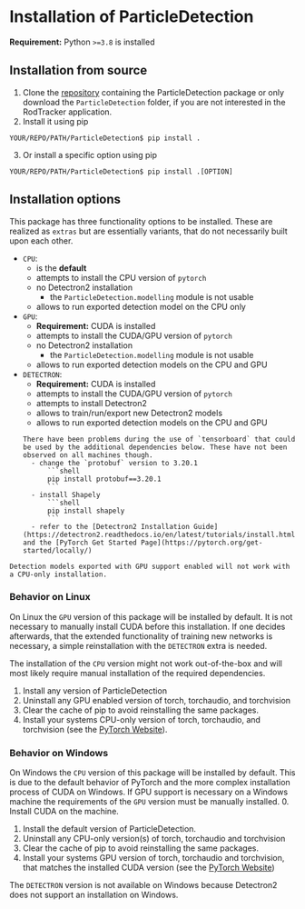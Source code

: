 # Installation of ParticleDetection
**Requirement:** Python `>=3.8` is installed
## Installation from source
1. Clone the [repository](https://github.com/ANP-Granular/Track_Gui) containing the ParticleDetection package or only download the `ParticleDetection` folder, if you are not interested in the RodTracker application.
2. Install it using pip
  ```shell
  YOUR/REPO/PATH/ParticleDetection$ pip install .
  ```
3. Or install a specific option using pip
  ```shell
  YOUR/REPO/PATH/ParticleDetection$ pip install .[OPTION]
  ```
## Installation options
This package has three functionality options to be installed. These are realized as `extras` but are essentially variants, that do not necessarily built upon each other.

- `CPU`:
  - is the **default**
  - attempts to install the CPU version of `pytorch`
  - no Detectron2 installation
    - the `ParticleDetection.modelling` module is not usable
  - allows to run exported detection model on the CPU only
- `GPU`:
  - **Requirement:** CUDA is installed
  - attempts to install the CUDA/GPU version of `pytorch`
  - no Detectron2 installation
    - the `ParticleDetection.modelling` module is not usable
  - allows to run exported detection models on the CPU and GPU
- `DETECTRON`:
  - **Requirement:** CUDA is installed
  - attempts to install the CUDA/GPU version of `pytorch` 
  - attempts to install Detectron2
  - allows to train/run/export new Detectron2 models
  - allows to run exported detection models on the CPU and GPU
  ```{Admonition} Troubleshooting
  There have been problems during the use of `tensorboard` that could be used by the additional dependencies below. These have not been observed on all machines though.
    - change the `protobuf` version to 3.20.1
        ```shell
        pip install protobuf==3.20.1
        ```
    - install Shapely 
        ```shell
        pip install shapely 
        ```
    - refer to the [Detectron2 Installation Guide](https://detectron2.readthedocs.io/en/latest/tutorials/install.html) and the [PyTorch Get Started Page](https://pytorch.org/get-started/locally/)
  ```

```{Warning}
Detection models exported with GPU support enabled will not work with a CPU-only installation.
```

### Behavior on Linux

On Linux the `GPU` version of this package will be installed by default. It is not necessary to manually install CUDA before this installation.
If one decides afterwards, that the extended functionality of training new networks is necessary, a simple reinstallation with the `DETECTRON` extra is needed.

The installation of the `CPU` version might not work out-of-the-box and will most likely require manual installation of the required dependencies.
1. Install any version of ParticleDetection
2. Uninstall any GPU enabled version of torch, torchaudio, and torchvision
3. Clear the cache of pip to avoid reinstalling the same packages.
4. Install your systems CPU-only version of torch, torchaudio, and torchvision (see the [PyTorch Website](https://pytorch.org/get-started/locally/)).


### Behavior on Windows

On Windows the `CPU` version of this package will be installed by default. This is due to the default behavior of PyTorch and the more complex installation process of CUDA on Windows.
If GPU support is necessary on a Windows machine the requirements of the `GPU` version must be manually installed.
0. Install CUDA on the machine.
1. Install the default version of ParticleDetection.
2. Uninstall any CPU-only version(s) of torch, torchaudio and torchvision
3. Clear the cache of pip to avoid reinstalling the same packages.
4. Install your systems GPU version of torch, torchaudio and torchvision, that matches the installed CUDA version (see the [PyTorch Website](https://pytorch.org/get-started/locally/))

The `DETECTRON` version is not available on Windows because Detectron2 does not support an installation on Windows.

